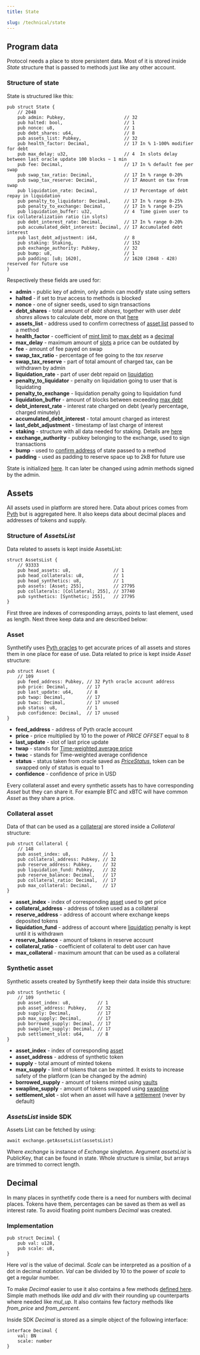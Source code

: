 ```yaml
---
title: State

slug: /technical/state 
---
```


## Program data

Protocol needs a place to store persistent data. Most of it is stored inside _State_ structure that is passed to methods just like any other account.

### Structure of state

State is structured like this:

    pub struct State {
        // 2048
        pub admin: Pubkey,                      // 32
        pub halted: bool,                       // 1
        pub nonce: u8,                          // 1
        pub debt_shares: u64,                   // 8
        pub assets_list: Pubkey,                // 32
        pub health_factor: Decimal,             // 17 In % 1-100% modifier for debt
        pub max_delay: u32,                     // 4  In slots delay between last oracle update 100 blocks ~ 1 min
        pub fee: Decimal,                       // 17 In % default fee per swap
        pub swap_tax_ratio: Decimal,            // 17 In % range 0-20%
        pub swap_tax_reserve: Decimal,          // 17 Amount on tax from swap
        pub liquidation_rate: Decimal,          // 17 Percentage of debt repay in liquidation
        pub penalty_to_liquidator: Decimal,     // 17 In % range 0-25%
        pub penalty_to_exchange: Decimal,       // 17 In % range 0-25%
        pub liquidation_buffer: u32,            // 4  Time given user to fix collateralization ratio (in slots)
        pub debt_interest_rate: Decimal,        // 17 In % range 0-20%
        pub accumulated_debt_interest: Decimal, // 17 Accumulated debt interest
        pub last_debt_adjustment: i64,          // 8
        pub staking: Staking,                   // 152
        pub exchange_authority: Pubkey,         // 32
        pub bump: u8,                           // 1
        pub padding: [u8; 1620],                // 1620 (2048 - 428) reserved for future use
    }

Respectively these fields are used for:
  * **admin** - public key of admin, only admin can modify state using setters
  * **halted** - if set to _true_ access to methods is blocked
  * **nonce** - one of signer seeds, used to sign transactions
  * **debt_shares** - total amount of _debt shares_, together with user _debt shares_ allows to calculate debt, more on that [here](/docs/technical/synthetics#debt)
  * **assets_list** - address used to confirm correctness of [asset list](/docs/technical/state#structure-of-assetslist) passed to a method
  * **health_factor** - coefficient of [mint limit](/docs/glossary#mint-limit) to [max debt](/docs/glossary#max-debt) as a [decimal](#decimal)
  * **max_delay** - maximum amount of [slots](https://docs.solana.com/terminology#slot) a price can be outdated by
  * **fee** - amount of fee payed on swap
  * **swap_tax_ratio** - percentage of fee going to the _tax reserve_
  * **swap_tax_reserve** - part of total amount of charged tax, can be withdrawn by admin
  * **liquidation_rate** - part of user debt repaid on [liquidation](/docs/technical/collateral#liquidation)
  * **penalty_to_liquidator** - penalty on liquidation going to user that is liquidating
  * **penalty_to_exchange** - liquidation penalty going to liquidation fund
  * **liquidation_buffer** - amount of blocks between exceeding [max debt](/docs/glossary/max-debt)
  * **debt_interest_rate** - interest rate charged on debt (yearly percentage, charged minutely)
  * **accumulated_debt_interest** - total amount charged as interest
  * **last_debt_adjustment** - timestamp of last charge of interest
  * **staking** - structure with all data needed for staking. Details are [here](/docs/technical/staking)
  * **exchange_authority** - pubkey belonging to the exchange, used to sign transactions
  * **bump** - used to [confirm address](https://docs.solana.com/developing/programming-model/calling-between-programs#hash-based-generated-program-addresses) of state passed to a method
  * **padding** - used as padding to reserve space up to 2kB for future use


State is initialized [here](https://github.com/Synthetify/synthetify-protocol/blob/c643113f47b65b947a55bfe80193570e96d3ccba/programs/exchange/src/lib.rs#L2035-L2056). It can later be changed using admin methods signed by the admin.


## Assets

All assets used in platform are stored here. Data about prices comes from [Pyth](https://pyth.network/) but is aggregated here. It also keeps data about decimal places and addresses of tokens and supply.

### Structure of _AssetsList_

Data related to assets is kept inside AssetsList:

    struct AssetsList {
        // 93333
        pub head_assets: u8,                // 1
        pub head_collaterals: u8,           // 1
        pub head_synthetics: u8,            // 1
        pub assets: [Asset; 255],           // 27795
        pub collaterals: [Collateral; 255], // 37740
        pub synthetics: [Synthetic; 255],   // 27795
    }

First three are indexes of corresponding arrays, points to last element, used as length. Next three keep data and are described below:


### Asset

Synthetify uses [Pyth oracles](https://pyth.network/) to get accurate prices of all assets and stores them in one place for ease of use. Data related to price is kept inside _Asset_ structure: 

    pub struct Asset {
        // 109
        pub feed_address: Pubkey, // 32 Pyth oracle account address
        pub price: Decimal,       // 17
        pub last_update: u64,     // 8
        pub twap: Decimal,        // 17
        pub twac: Decimal,        // 17 unused
        pub status: u8,           // 1
        pub confidence: Decimal,  // 17 unused
    }

* **feed_address** - address of Pyth oracle account
* **price** - price multiplied by 10 to the power of _PRICE OFFSET_ equal to 8
* **last_update** - slot of last price update
* **twap** - stands for [Time-weighted average price](https://en.wikipedia.org/wiki/Time-weighted_average_price)
* **twac** - stands for Time-weighted average confidence
* **status** - status taken from oracle saved as [_PriceStatus_](https://github.com/Synthetify/synthetify-protocol/blob/4c39873b86324348c40c9677fac15db4f6a48dce/programs/pyth/src/pc.rs#L14-L19), token can be swapped only of status is equal to 1
* **confidence** - confidence of price in USD

Every collateral asset and every synthetic assets has to have corresponding _Asset_ but they can share it. For example BTC and xBTC will have common _Asset_ as they share a price.


### Collateral asset

Data of that can be used as a [collateral](/docs/technical/collateral) are stored inside a _Collateral_ structure:

    pub struct Collateral {
        // 148
        pub asset_index: u8,            // 1
        pub collateral_address: Pubkey, // 32
        pub reserve_address: Pubkey,    // 32
        pub liquidation_fund: Pubkey,   // 32
        pub reserve_balance: Decimal,   // 17
        pub collateral_ratio: Decimal,  // 17
        pub max_collateral: Decimal,    // 17
    }

  * **asset_index** - index of corresponding [asset](#asset) used to get price
  * **collateral_address** - address of token used as a collateral
  * **reserve_address** - address of account where exchange keeps deposited tokens
  * **liquidation_fund** - address of account where [liquidation](/docs/technical/collateral#liquidation) penalty is kept until it is withdrawn
  * **reserve_balance** - amount of tokens in reserve account
  * **collateral_ratio** - coefficient of collateral to debt user can have
  * **max_collateral** - maximum amount that can be used as a collateral


### Synthetic asset

Synthetic assets created by Synthetify keep their data inside this structure:

    pub struct Synthetic {
        // 109
        pub asset_index: u8,          // 1
        pub asset_address: Pubkey,    // 32
        pub supply: Decimal,          // 17
        pub max_supply: Decimal,      // 17
        pub borrowed_supply: Decimal, // 17
        pub swapline_supply: Decimal, // 17
        pub settlement_slot: u64,     // 8
    }

* **asset_index** - index of corresponding [asset](#asset)
* **asset_address** - address of synthetic token
* **supply** - total amount of minted tokens
* **max_supply** - limit of tokens that can be minted. It exists to increase safety of the platform (can be changed by the admin)
* **borrowed_supply** - amount of tokens minted using [vaults](/docs/technical/vaults)
* **swapline_supply** - amount of tokens swapped using [swapline](/docs/technical/swapline)
* **settlement_slot** - slot when an asset will have a [settlement](/docs/technical/minting#settlement) (never by default)


### _AssetsList_ inside SDK

Assets List can be fetched by using: 

    await exchange.getAssetsList(assetsList)

Where _exchange_ is instance of _Exchange_ singleton. Argument _assetsList_ is PublicKey, that can be found in state. Whole structure is similar, but arrays are trimmed to correct length.


## Decimal
In many places in synthetify code there is a need for numbers with decimal places. Tokens have them, percentages can be saved as them as well as interest rate. To avoid floating point numbers _Decimal_ was created.

### Implementation

    pub struct Decimal {
        pub val: u128,
        pub scale: u8,
    }

  Here _val_ is the value of decimal. _Scale_ can be interpreted as a position of a dot in decimal notation. _Val_ can be divided by 10 to the power of _scale_ to get a regular number. 

  To make _Decimal_ easier to use it also contains a few methods [defined here](https://github.com/Synthetify/synthetify-protocol/blob/master/programs/exchange/src/decimal.rs). Simple math methods like _add_ and _div_ with their rounding up counterparts where needed like *mul_up*. It also contains few factory methods like *from_price* and *from_percent*.


Inside SDK _Decimal_ is stored as a simple object of the following interface:

    interface Decimal {
        val: BN
        scale: number
    }